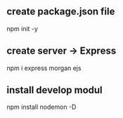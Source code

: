 ## create package.json file
 npm init -y
## create server -> Express
npm i express morgan ejs
## install develop modul
npm install nodemon -D